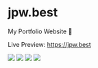 # jpw.best

My Portfolio Website 🌌

Live Preview: https://jpw.best

![](https://github.com/r1/jpw.best/blob/master/preview/1.png)
![](https://github.com/r1/jpw.best/blob/master/preview/2.png)
![](https://github.com/r1/jpw.best/blob/master/preview/3.png)
![](https://github.com/r1/jpw.best/blob/master/preview/4.png)
